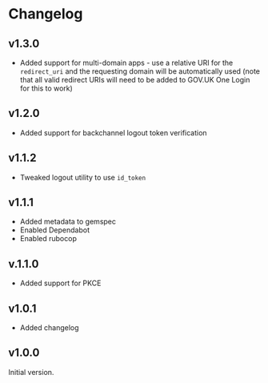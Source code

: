 # Changelog

## v1.3.0

* Added support for multi-domain apps - use a relative URI for the `redirect_uri` and the requesting domain will be automatically used (note that all valid redirect URIs will need to be added to GOV.UK One Login for this to work)

## v1.2.0

* Added support for backchannel logout token verification

## v1.1.2

* Tweaked logout utility to use `id_token`

## v1.1.1

* Added metadata to gemspec
* Enabled Dependabot
* Enabled rubocop

## v.1.1.0

* Added support for PKCE

## v1.0.1

* Added changelog

## v1.0.0

Initial version.
